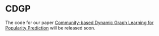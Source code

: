 # CDGP
The code for our paper [Community-based Dynamic Graph Learning for Popularity Prediction](https://dl.acm.org/doi/abs/10.1145/3580305.3599281) will be released soon.
